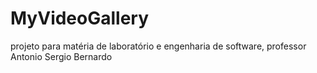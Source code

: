 # MyVideoGallery
projeto para matéria de laboratório e engenharia de software, professor Antonio Sergio Bernardo
